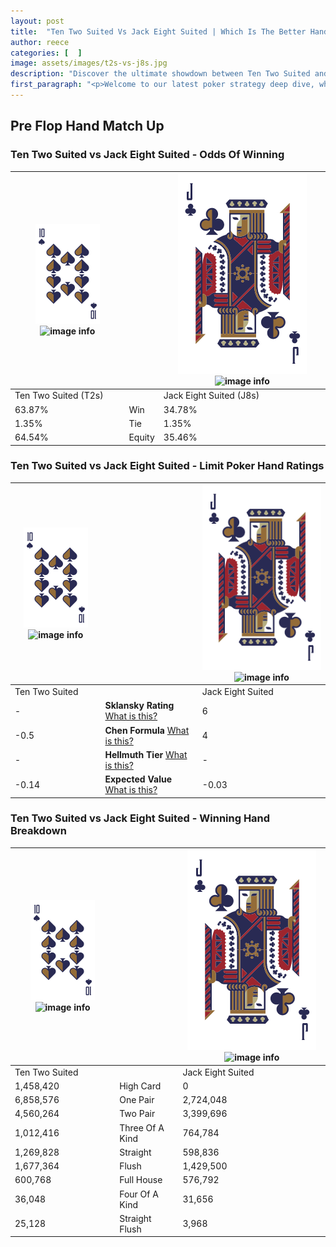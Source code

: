 ```yaml
---
layout: post
title:  "Ten Two Suited Vs Jack Eight Suited | Which Is The Better Hand In Poker? A Complete Guide"
author: reece
categories: [  ]
image: assets/images/t2s-vs-j8s.jpg
description: "Discover the ultimate showdown between Ten Two Suited and Jack Eight Suited in poker! Uncover the odds, strategies, and scenarios where one hand triumphs over the other. Get ready to up your poker game with this thrilling analysis."
first_paragraph: "<p>Welcome to our latest poker strategy deep dive, where we're pitting two distinct hands against each other in a high-stakes showdown: Ten Two Suited vs Jack Eight Suited.</p><p>In the dynamic world of poker, every decision counts, and knowing which hand holds the upper hand is key to your success at the table.</p><p>In this article, we'll dissect these two hands, explore the scenarios where one dominates the other, and equip you with the knowledge to make strategic choices that can tip the odds in your favor.</p><p>Get ready to unravel the intriguing dynamics of these poker hands and elevate your game to new heights.</p>"
---
```




[comment]: # (sp0)

## Pre Flop Hand Match Up

<div class="table hand-ratings" markdown="1"> 



### Ten Two Suited vs Jack Eight Suited - Odds Of Winning


    
| ![image info](assets/images/hand1/T.png) ![image info](assets/images/hand1/2s.png) |  | ![image info](assets/images/hand2/J.png) ![image info](assets/images/hand2/8s.png) |
| -------- | -------- | -------- |
| Ten Two Suited (T2s) |  | Jack Eight Suited (J8s) |
| 63.87% | Win | 34.78% |
| 1.35% | Tie | 1.35% |
| 64.54% | Equity | 35.46% |




[comment]: # (sp1)



### Ten Two Suited vs Jack Eight Suited - Limit Poker Hand Ratings


    
| ![image info](assets/images/hand1/T.png) ![image info](assets/images/hand1/2s.png) |  | ![image info](assets/images/hand2/J.png) ![image info](assets/images/hand2/8s.png) |
| -------- | -------- | -------- |
| Ten Two Suited |  | Jack Eight Suited |
| - | **Sklansky Rating** [What is this?](/sklansky-rating-explained) | 6 |
| -0.5 | **Chen Formula** [What is this?](/chen-formula-explained) | 4 |
| - | **Hellmuth Tier** [What is this?](/Hellmuth-tier-explained) | - |
| -0.14 | **Expected Value** [What is this?](/expected-value-explained) | -0.03 |




[comment]: # (sp2)



### Ten Two Suited vs Jack Eight Suited - Winning Hand Breakdown


    
| ![image info](assets/images/hand1/T.png) ![image info](assets/images/hand1/2s.png) |  | ![image info](assets/images/hand2/J.png) ![image info](assets/images/hand2/8s.png) |
| -------- | -------- | -------- |
| Ten Two Suited |  | Jack Eight Suited |
| 1,458,420 | High Card | 0 |
| 6,858,576 | One Pair | 2,724,048 |
| 4,560,264 | Two Pair | 3,399,696 |
| 1,012,416 | Three Of A Kind | 764,784 |
| 1,269,828 | Straight | 598,836 |
| 1,677,364 | Flush | 1,429,500 |
| 600,768 | Full House | 576,792 |
| 36,048 | Four Of A Kind | 31,656 |
| 25,128 | Straight Flush | 3,968 |




[comment]: # (sp3)



</div>

[comment]: # (sp4)



[comment]: # (sp5)

